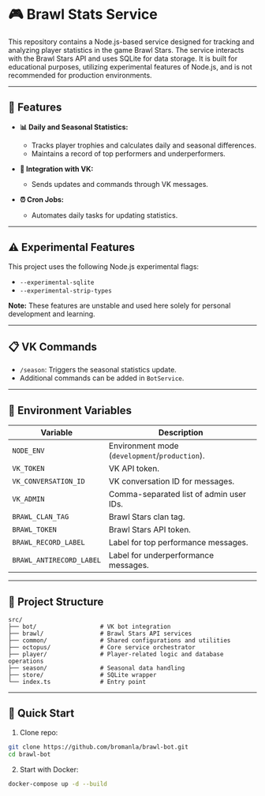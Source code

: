 # 🎮 Brawl Stats Service

This repository contains a Node.js-based service designed for tracking and analyzing player statistics in the game Brawl Stars. The service interacts with the Brawl Stars API and uses SQLite for data storage. It is built for educational purposes, utilizing experimental features of Node.js, and is not recommended for production environments.

---

## 🌟 Features

- **📊 Daily and Seasonal Statistics:**

  - Tracks player trophies and calculates daily and seasonal differences.
  - Maintains a record of top performers and underperformers.

- **🤖 Integration with VK:**

  - Sends updates and commands through VK messages.

- **⏰ Cron Jobs:**
  - Automates daily tasks for updating statistics.

---

## ⚠️ Experimental Features

This project uses the following Node.js experimental flags:

- `--experimental-sqlite`
- `--experimental-strip-types`

**Note:** These features are unstable and used here solely for personal development and learning.

---

## 📋 VK Commands

- `/season`: Triggers the seasonal statistics update.
- Additional commands can be added in `BotService`.

---

## 🔧 Environment Variables

| Variable                 | Description                                    |
| ------------------------ | ---------------------------------------------- |
| `NODE_ENV`               | Environment mode (`development`/`production`). |
| `VK_TOKEN`               | VK API token.                                  |
| `VK_CONVERSATION_ID`     | VK conversation ID for messages.               |
| `VK_ADMIN`               | Comma-separated list of admin user IDs.        |
| `BRAWL_CLAN_TAG`         | Brawl Stars clan tag.                          |
| `BRAWL_TOKEN`            | Brawl Stars API token.                         |
| `BRAWL_RECORD_LABEL`     | Label for top performance messages.            |
| `BRAWL_ANTIRECORD_LABEL` | Label for underperformance messages.           |

---

## 📂 Project Structure

```plaintext
src/
├── bot/                  # VK bot integration
├── brawl/                # Brawl Stars API services
├── common/               # Shared configurations and utilities
├── octopus/              # Core service orchestrator
├── player/               # Player-related logic and database operations
├── season/               # Seasonal data handling
├── store/                # SQLite wrapper
└── index.ts              # Entry point
```

---

## 🚀 Quick Start

1. Clone repo:

```bash
git clone https://github.com/bromanla/brawl-bot.git
cd brawl-bot
```

2. Start with Docker:

```bash
docker-compose up -d --build
```
